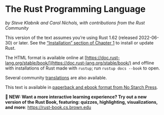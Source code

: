 # The Rust Programming Language

*by Steve Klabnik and Carol Nichols, with contributions from the Rust Community*

This version of the text assumes you’re using Rust 1.62 (released 2022-06-30)
or later. See the [“Installation” section of Chapter 1][install]<!-- ignore -->
to install or update Rust.

The HTML format is available online at
[https://doc.rust-lang.org/stable/book/](https://doc.rust-lang.org/stable/book/)
and offline with installations of Rust made with `rustup`; run `rustup docs
--book` to open.

Several community [translations] are also available.

This text is available in [paperback and ebook format from No Starch
Press][nsprust].

[install]: ch01-01-installation.html
[editions]: appendix-05-editions.html
[nsprust]: https://nostarch.com/rust
[translations]: appendix-06-translation.html

**🚨 NEW: Want a more interactive learning experience? Try out a new version of the Rust Book, featuring: quizzes, highlighting, visualizations, and more**: <https://rust-book.cs.brown.edu>